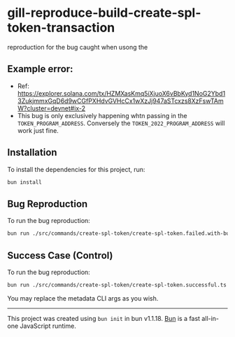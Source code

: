 # gill-reproduce-build-create-spl-token-transaction

reproduction for the bug caught when usong the

## Example error:

- Ref: https://explorer.solana.com/tx/HZMXasKmq5iXjuoX6vBbKyd1NoG2Ybd13ZukjmmxGqD6d9wCGfPXHdvGVHcCx1wXzJj947aSTcxzs8XzFswTAmW?cluster=devnet#ix-2
- This bug is only exclusively happening whtn passing in the `TOKEN_PROGRAM_ADDRESS`. Conversely the `TOKEN_2022_PROGRAM_ADDRESS` will work just fine.

## Installation

To install the dependencies for this project, run:

```bash
bun install
```

## Bug Reproduction

To run the bug reproduction:

```bash
bun run ./src/commands/create-spl-token/create-spl-token.failed.with-builder.ts --metadataUri=https://arweave.net/-Omj9t4ligrdhloerV618tHv19unECP_9zi9e3Taqyw --url=https://api.devnet.solana.com --keypair=.keypair/signer.json --name="Sonic SVM Test" --symbol=SONIC_Test
```

## Success Case (Control)

To run the bug reproduction:

```bash
bun run ./src/commands/create-spl-token/create-spl-token.successful.ts --metadataUri=https://arweave.net/-Omj9t4ligrdhloerV618tHv19unECP_9zi9e3Taqyw --url=https://api.devnet.solana.com --keypair=.keypair/signer.json --name="Sonic SVM Test" --symbol=SONIC_Test
```

You may replace the metadata CLI args as you wish.

---

This project was created using `bun init` in bun v1.1.18. [Bun](https://bun.sh) is a fast all-in-one JavaScript runtime.
